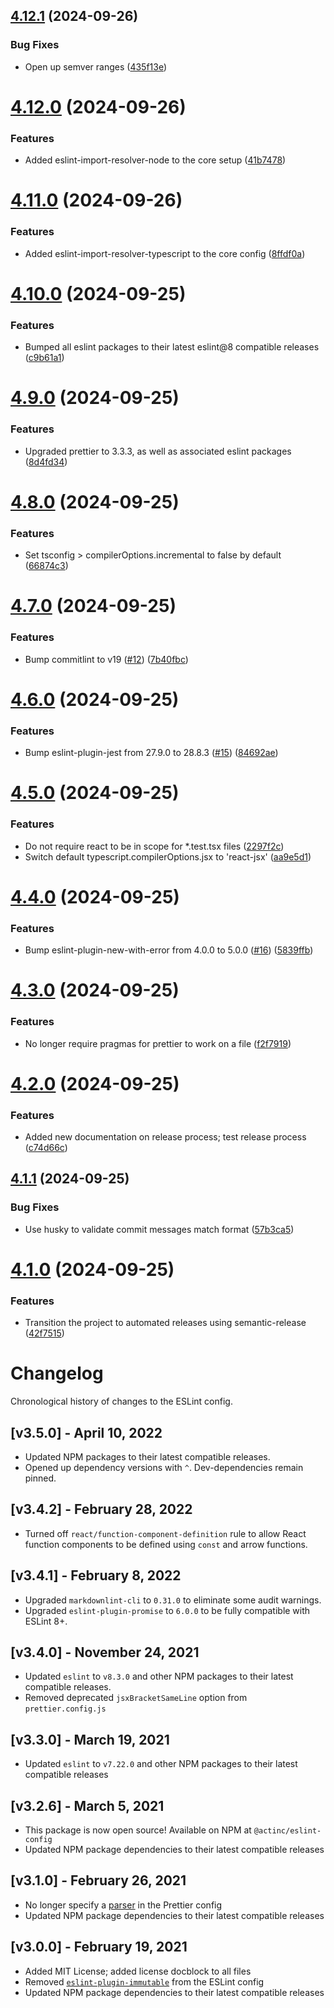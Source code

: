 ## [4.12.1](https://github.com/act-org/eslint-config/compare/v4.12.0...v4.12.1) (2024-09-26)


### Bug Fixes

* Open up semver ranges ([435f13e](https://github.com/act-org/eslint-config/commit/435f13e61d183504d6186f363a42a46da05c7388))

# [4.12.0](https://github.com/act-org/eslint-config/compare/v4.11.0...v4.12.0) (2024-09-26)


### Features

* Added eslint-import-resolver-node to the core setup ([41b7478](https://github.com/act-org/eslint-config/commit/41b74782f2486610baa306341bac8b8c6e173a8c))

# [4.11.0](https://github.com/act-org/eslint-config/compare/v4.10.0...v4.11.0) (2024-09-26)


### Features

* Added eslint-import-resolver-typescript to the core config ([8ffdf0a](https://github.com/act-org/eslint-config/commit/8ffdf0af3c65a71524c7d654987fd1837e828dac))

# [4.10.0](https://github.com/act-org/eslint-config/compare/v4.9.0...v4.10.0) (2024-09-25)


### Features

* Bumped all eslint packages to their latest eslint@8 compatible releases ([c9b61a1](https://github.com/act-org/eslint-config/commit/c9b61a15b50f64d6a10b90d578438c49974514ee))

# [4.9.0](https://github.com/act-org/eslint-config/compare/v4.8.0...v4.9.0) (2024-09-25)


### Features

* Upgraded prettier to 3.3.3, as well as associated eslint packages ([8d4fd34](https://github.com/act-org/eslint-config/commit/8d4fd34b6bb9c1556ce232809afd91fed4388a56))

# [4.8.0](https://github.com/act-org/eslint-config/compare/v4.7.0...v4.8.0) (2024-09-25)


### Features

* Set tsconfig > compilerOptions.incremental to false by default ([66874c3](https://github.com/act-org/eslint-config/commit/66874c365ec54f4c8aa7afd24e3b2b8bb98f6c91))

# [4.7.0](https://github.com/act-org/eslint-config/compare/v4.6.0...v4.7.0) (2024-09-25)


### Features

* Bump commitlint to v19 ([#12](https://github.com/act-org/eslint-config/issues/12)) ([7b40fbc](https://github.com/act-org/eslint-config/commit/7b40fbc73bd5bcca0fad08e915c7bd0d27a5027b))

# [4.6.0](https://github.com/act-org/eslint-config/compare/v4.5.0...v4.6.0) (2024-09-25)


### Features

* Bump eslint-plugin-jest from 27.9.0 to 28.8.3 ([#15](https://github.com/act-org/eslint-config/issues/15)) ([84692ae](https://github.com/act-org/eslint-config/commit/84692ae9c34a8b4e3895672e6d6537ccb58ee2df))

# [4.5.0](https://github.com/act-org/eslint-config/compare/v4.4.0...v4.5.0) (2024-09-25)


### Features

* Do not require react to be in scope for *.test.tsx files ([2297f2c](https://github.com/act-org/eslint-config/commit/2297f2c820aa1eaedb7900e49b8836a7f14fa8fe))
* Switch default typescript.compilerOptions.jsx to 'react-jsx' ([aa9e5d1](https://github.com/act-org/eslint-config/commit/aa9e5d1c43e213be8614ae36a0ae7708dfb896d0))

# [4.4.0](https://github.com/act-org/eslint-config/compare/v4.3.0...v4.4.0) (2024-09-25)


### Features

* Bump eslint-plugin-new-with-error from 4.0.0 to 5.0.0 ([#16](https://github.com/act-org/eslint-config/issues/16)) ([5839ffb](https://github.com/act-org/eslint-config/commit/5839ffbbb8bcb4120e54f1e4dba47f8c6ff1d2b9))

# [4.3.0](https://github.com/act-org/eslint-config/compare/v4.2.0...v4.3.0) (2024-09-25)


### Features

* No longer require pragmas for prettier to work on a file ([f2f7919](https://github.com/act-org/eslint-config/commit/f2f79199d0318b6ee9bea62f26d72b805060a5c9))

# [4.2.0](https://github.com/act-org/eslint-config/compare/v4.1.1...v4.2.0) (2024-09-25)


### Features

* Added new documentation on release process; test release process ([c74d66c](https://github.com/act-org/eslint-config/commit/c74d66cfbbc01f2ed3b80a498cd78d49a48356ba))

## [4.1.1](https://github.com/act-org/eslint-config/compare/v4.1.0...v4.1.1) (2024-09-25)


### Bug Fixes

* Use husky to validate commit messages match format ([57b3ca5](https://github.com/act-org/eslint-config/commit/57b3ca548edb3aa160eee5817513cb56ae1e163d))

# [4.1.0](https://github.com/act-org/eslint-config/compare/v4.0.0...v4.1.0) (2024-09-25)


### Features

* Transition the project to automated releases using semantic-release ([42f7515](https://github.com/act-org/eslint-config/commit/42f7515315bf990acc56fd762f4f70594c9c777f))

# Changelog

Chronological history of changes to the ESLint config.

## [v3.5.0] - April 10, 2022

* Updated NPM packages to their latest compatible releases.
* Opened up dependency versions with `^`. Dev-dependencies remain pinned.

## [v3.4.2] - February 28, 2022

* Turned off `react/function-component-definition` rule to allow React function
components to be defined using `const` and arrow functions.

## [v3.4.1] - February 8, 2022

* Upgraded `markdownlint-cli` to `0.31.0` to eliminate some audit warnings.
* Upgraded `eslint-plugin-promise` to `6.0.0` to be fully compatible with
ESLint 8+.

## [v3.4.0] - November 24, 2021

* Updated `eslint` to `v8.3.0` and other NPM packages to their latest
compatible releases.
* Removed deprecated `jsxBracketSameLine` option from `prettier.config.js`

## [v3.3.0] - March 19, 2021

* Updated `eslint` to `v7.22.0` and other NPM packages to their latest
compatible releases

## [v3.2.6] - March 5, 2021

* This package is now open source! Available on NPM at `@actinc/eslint-config`
* Updated NPM package dependencies to their latest compatible releases

## [v3.1.0] - February 26, 2021

* No longer specify a [parser](https://prettier.io/docs/en/options.html#parser)
in the Prettier config
* Updated NPM package dependencies to their latest compatible releases

## [v3.0.0] - February 19, 2021

* Added MIT License; added license docblock to all files
* Removed
[`eslint-plugin-immutable`](https://github.com/jhusain/eslint-plugin-immutable)
from the ESLint config
* Updated NPM package dependencies to their latest compatible releases
